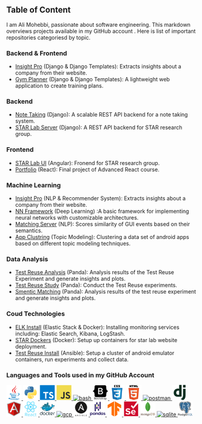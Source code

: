 ## Table of Content

I am Ali Mohebbi, passionate about software engineering. This markdown overviews projects available in my GitHub account
.
Here is list of important repositories categoriesd by topic.

### Backend & Frontend

- [Insight Pro](https://github.com/alimohebbi/insight_pro) (Django & Django Templates): Extracts insights about a
  company from their website.
- [Gym Planner](https://github.com/alimohebbi/trainig) (Django & Django Templates): A lightweight web application to
  create training plans.

### Backend

- [Note Taking](https://github.com/alimohebbi/note_taking) (Django): A scalable REST API backend for a note
  taking system.
- [STAR Lab Server](https://github.com/alimohebbi/starlab-server) (Django): A REST API backend for STAR research group.

### Frontend

- [STAR Lab UI](https://github.com/alimohebbi/starlab-ui) (Angular): Fronend for STAR research group.
- [Portfolio](https://github.com/alimohebbi/portfolio) (React): Final project of Advanced React course.

[//]: # (- [pezzem]&#40;https://github.com/alimohebbi/pezzem_page&#41; &#40;Bootstrap&#41;: Academic personal website.)

### Machine Learning

- [Insight Pro](https://github.com/alimohebbi/insight_pro) (NLP & Recommender System): Extracts insights about a company
  from their website.
- [NN Framework](https://github.com/alimohebbi/nn_framework) (Deep Learning) :A basic framework for implementing 
   neural networks with customizable architectures.
- [Matching Server](https://github.com/alimohebbi/matching-server) (NLP): Scores similarity of GUI events based on their
  semantics.
- [App Clustring](https://github.com/faridekhalili/Appclustering) (Topic Modeling): Clustering a data set of android
  apps based on different topic modeling techniques.

### Data Analysis

- [Test Reuse Analysis](https://github.com/alimohebbi/test-reuse-analysis) (Panda): Analysis results of the Test Reuse
  Experiment and generate insights and plots.
- [Test Reuse Study](https://github.com/alimohebbi/test-reuse-study) (Panda): Conduct the Test Reuse experiments.
- [Smentic Matching](https://github.com/alimohebbi/semantic_matching) (Panda): Analysis results of the test reuse
  experiment and generate insights and plots.

### Coud Technologies

- [ELK Install](https://github.com/alimohebbi/ELK) (Elastic Stack & Docker): Installing monitoring services including:
  Elastic Search, Kibana, LogStash.
- [STAR Dockers](https://github.com/alimohebbi/star_dockers) (Docker): Setup up containers for star lab website
  deployment.
- [Test Reuse Install](https://github.com/alimohebbi/test_reuse_install) (Ansible): Setup a cluster of android emulator
  containers, run experiments and collect data.

<h3 align="left">Languages and Tools used in my GitHub Account</h3>

<p align="left"> 
      <a href="https://www.java.com" target="_blank">
        <img src="https://raw.githubusercontent.com/devicons/devicon/master/icons/java/java-original.svg" alt="java" width="40" height="40" />
      </a>
      <a href="https://www.python.org" target="_blank">
        <img src="https://raw.githubusercontent.com/devicons/devicon/master/icons/python/python-original.svg" alt="python" width="40" height="40" />
      </a>
      <a href="https://www.typescriptlang.org/" target="_blank">
        <img src="https://raw.githubusercontent.com/devicons/devicon/master/icons/typescript/typescript-original.svg" alt="typescript" width="40" height="40" />
      </a>
      <a href="https://www.javascript.com/" target="_blank">
        <img src="https://raw.githubusercontent.com/devicons/devicon/master/icons/javascript/javascript-original.svg" alt="javascript   " width="40" height="40" />
      </a>
      <a href="https://www.gnu.org/software/bash/" target="_blank">
        <img src="https://www.vectorlogo.zone/logos/gnu_bash/gnu_bash-icon.svg" alt="bash" width="40" height="40" />
      </a>
      <a href="https://getbootstrap.com" target="_blank">
        <img src="https://raw.githubusercontent.com/devicons/devicon/master/icons/bootstrap/bootstrap-plain-wordmark.svg" alt="bootstrap" width="40" height="40" />
      </a>
      <a href="https://www.w3schools.com/css/" target="_blank">
        <img src="https://raw.githubusercontent.com/devicons/devicon/master/icons/css3/css3-original-wordmark.svg" alt="css3" width="40" height="40" />
      </a>
      <a href="https://html.com/html5/" target="_blank">
        <img src="https://raw.githubusercontent.com/devicons/devicon/master/icons/html5/html5-original-wordmark.svg" alt="html5" width="40" height="40" />
      </a>
      <a href="https://postman.com" target="_blank">
        <img src="https://www.vectorlogo.zone/logos/getpostman/getpostman-icon.svg" alt="postman" width="40" height="40" />
      </a>
      <a href="https://www.djangoproject.com/" target="_blank">
        <img src="https://raw.githubusercontent.com/devicons/devicon/master/icons/django/django-plain.svg" alt="django" width="40" height="40" />
      </a>
      <a href="https://angular.io/" target="_blank">
        <img src="https://raw.githubusercontent.com/devicons/devicon/master/icons/angularjs/angularjs-original.svg" alt="angular" width="40" height="40" />
      </a>
      <a href="https://react.dev/" target="_blank">
        <img src="https://raw.githubusercontent.com/devicons/devicon/master/icons/react/react-original-wordmark.svg" alt="react" width="40" height="40" />
      </a>
      <a href="https://www.docker.com/" target="_blank">
        <img src="https://raw.githubusercontent.com/devicons/devicon/master/icons/docker/docker-original-wordmark.svg" alt="docker" width="40" height="40" />
      </a>
      <a href="https://cloud.google.com" target="_blank">
        <img src="https://www.vectorlogo.zone/logos/google_cloud/google_cloud-icon.svg" alt="gcp" width="40" height="40" />
      </a>
      <a href="https://www.ansible.com/" target="_blank">
        <img src="https://raw.githubusercontent.com/devicons/devicon/master/icons/ansible/ansible-original-wordmark.svg" alt="ansible" width="40" height="40" />
      </a>
      <a href="https://pandas.pydata.org/" target="_blank">
        <img src="https://raw.githubusercontent.com/devicons/devicon/master/icons/pandas/pandas-original-wordmark.svg" alt="pandas" width="40" height="40" />
      </a>
      <a href="https://www.tensorflow.org/" target="_blank">
        <img src="https://raw.githubusercontent.com/devicons/devicon/master/icons/tensorflow/tensorflow-original.svg" alt="tenserflow" width="40" height="40" />
      </a>
      <a href="https://www.selenium.dev/" target="_blank">
        <img src="https://raw.githubusercontent.com/devicons/devicon/master/icons/selenium/selenium-original.svg" alt="Selenuim   " width="40" height="40" />
      </a>
      <a href=https://www.mongodb.com/" target="_blank">
        <img src="https://raw.githubusercontent.com/devicons/devicon/master/icons/mongodb/mongodb-original-wordmark.svg" alt="mongo   " width="40" height="40" />
      </a>
      <a href="https://www.sqlite.org/" target="_blank">
        <img src="https://www.vectorlogo.zone/logos/sqlite/sqlite-icon.svg" alt="sqlite" width="40" height="40" />
      </a>
      <a href="https://www.postgresql.org/" target="_blank">
        <img src="https://raw.githubusercontent.com/devicons/devicon/master/icons/postgresql/postgresql-original-wordmark.svg" alt="postgres" width="40" height="40" />
      </a>
</p>

